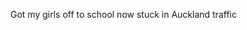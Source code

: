 <!--
id: 611215100
link: http://kevinisom.info/post/611215100/got-my-girls-off-to-school-now-stuck-in-auckland
slug: got-my-girls-off-to-school-now-stuck-in-auckland
date: Wed May 19 2010 10:38:13 GMT+1200 (NZST)
raw: {"blog_name":"kevinisom","id":611215100,"post_url":"http://kevinisom.info/post/611215100/got-my-girls-off-to-school-now-stuck-in-auckland","slug":"got-my-girls-off-to-school-now-stuck-in-auckland","type":"text","date":"2010-05-18 22:38:13 GMT","timestamp":1274222293,"state":"published","format":"html","reblog_key":"fgMzuA6G","tags":[],"short_url":"http://tmblr.co/Zw68YyaRcRy","highlighted":[],"feed_item":"http://twitter.com/kev_nz/statuses/14249027390","from_feed_id":"650289","note_count":0,"title":null,"body":"<p>Got my girls off to school now stuck in Auckland traffic</p>"}
publish: 2010-05-019
tags: 
title: null
-->


Got my girls off to school now stuck in Auckland traffic


